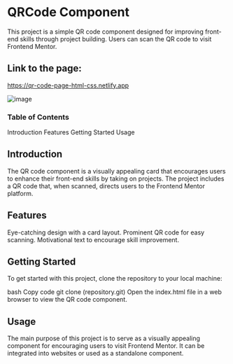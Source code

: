 # QRCode Component

This project is a simple QR code component designed for improving front-end skills through project building. Users can scan the QR code to visit Frontend Mentor.

## Link to the page: 

https://qr-code-page-html-css.netlify.app



![image](https://github.com/SebastianK2000/QRCode/assets/127401994/9a84ef95-9081-4bac-80e3-e821453583f8)





### Table of Contents
Introduction
Features
Getting Started
Usage

## Introduction
The QR code component is a visually appealing card that encourages users to enhance their front-end skills by taking on projects. The project includes a QR code that, when scanned, directs users to the Frontend Mentor platform.

## Features
Eye-catching design with a card layout.
Prominent QR code for easy scanning.
Motivational text to encourage skill improvement.

## Getting Started
To get started with this project, clone the repository to your local machine:

bash
Copy code
git clone (repository.git)
Open the index.html file in a web browser to view the QR code component.

## Usage
The main purpose of this project is to serve as a visually appealing component for encouraging users to visit Frontend Mentor. It can be integrated into websites or used as a standalone component.


